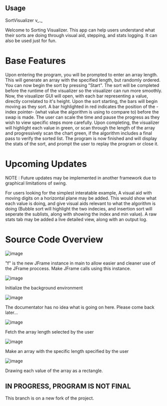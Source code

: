 ## Usage ##

SortVisualizer v_._

Welcome to Sorting Visualizer. This app can help users understand what their sorts are doing through visual aid, stepping, and stats logging. It can also be used just for fun.

# Base Features #

Upon entering the program, you will be prompted to enter an array length. This will generate an array with the specified length, but randomly ordered. You can now begin the sort by pressing "Start". The sort will be completed before the runtime of the visualizer so the visualizer can run more smoothly. Now, the visualizer GUI will open, with each bar representing a value, directly correlated to it's height. Upon the sort starting, the bars will begin moving as they sort. A bar highlighted in red indicates the position of the -index pointer- (what value the algorithm is using to compare to) before the swap is made. The user can scale the time and pause the progress as they wish to view specific steps more carefully. Upon completing, the visualizer will highlight each value in green, or scan through the length of the array and progressively scan the chart green, if the algorithm includes a final pass to verify the sorted list. The program is now finished and will display the stats of the sort, and prompt the user to replay the program or close it.

# Upcoming Updates # 

NOTE : Future updates may be implemented in another framework due to graphical limitations of swing. 

For users looking for the simplest interatable example, A visual aid with moving digits on a horizontal plane may be added. This would show what each value is doing, and give visual aids relevant to what the algorithm is doing (Bubble sort will highlight the two indecies, and insertion sort will seperate the sublists, along with showing the index and min value). A raw stats tab may be added a live detailed view, along with an output log. 

# Source Code Overview # 

![image](https://github.com/D-I-N-C/SortingVisualizer/assets/17088609/66cc0976-9950-4c2a-8ff3-d56a27648244)

"f" is the new JFrame instance in main to allow easier and cleaner use of the JFrame proccess. Make JFrame calls using this instance. 

![image](https://github.com/D-I-N-C/SortingVisualizer/assets/17088609/3233104e-3891-4c1d-bc8e-0598e480e1bf)

Initialize the background environment

![image](https://github.com/D-I-N-C/SortingVisualizer/assets/17088609/7d0c8444-4344-44e0-a910-055109abf223)

The documentator has no idea what is going on here. Please come back later...

![image](https://github.com/D-I-N-C/SortingVisualizer/assets/17088609/99b329c6-9189-4871-bd3b-bfb15c7a287f)

Fetch the array length selected by the user

![image](https://github.com/D-I-N-C/SortingVisualizer/assets/17088609/d17b5871-b396-4ad8-abdd-7e12c36573fb)

Make an array with the specific length specified by the user

![image](https://github.com/D-I-N-C/SortingVisualizer/assets/17088609/e43a9710-e95b-4776-8ec5-87b9dc195b28)

Drawing each value of the array as a rectangle.

## IN PROGRESS, PROGRAM IS NOT FINAL ##

This branch is on a new fork of the project.











